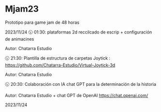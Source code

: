 # Mjam23
Prototipo para game jam de 48 horas

2023/11/24 
🕥 01:30: plataformas 2d reccilcado de escrip + configuración de animacines

Autor: Chatarra Estudio


🕥 21:30: Plantilla de estructura de carpetas Joytick : https://github.com/Chatarra-Estudio/Virtual-Joytick-3d 

Autor: Chatarra Estudio


🕥 20:30: Colaboración con IA chat  GPT para la determinación de la historia 

Autor: Chatarra Estudio + chat  GPT de OpenAI https://chat.openai.com/

2023/11/24 
